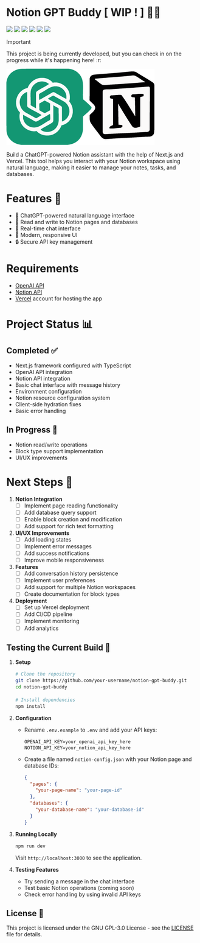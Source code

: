 # Notion GPT Buddy [ WIP ! ] 🐱‍💻
![](https://img.shields.io/badge/WIP%20!-red?style=social&logo=github&logoSize=auto)
![](https://img.shields.io/badge/State-Development-red?style=flat&logo=github&logoSize=auto)
[![](https://img.shields.io/badge/Next.js-black?logo=nextdotjs&logoSize=auto)](https://nextjs.org/)
[![](https://img.shields.io/badge/TypeScript-blue?style=flat&logo=typescript&logoColor=fafafa&logoSize=auto)](https://www.typescriptlang.org/)
[![](https://img.shields.io/badge/Vercel-black?logo=vercel&logoSize=auto)](https://vercel.com/)
[![](https://img.shields.io/badge/license-GNU%20GPL--3.0-blue)](https://github.com/sharin-void/notion-gpt-buddy/blob/master/LICENSE)

> [!IMPORTANT]
> This project is being currently developed, but you can check in on the progress while it's happening here! :r:

![](https://github.com/sharin-void/notion-gpt-buddy/blob/master/src/app/logo-390x200.png)

Build a ChatGPT-powered Notion assistant with the help of Next.js and Vercel. This tool helps you interact with your Notion workspace using natural language, making it easier to manage your notes, tasks, and databases.

# Features 🚀

* 🤖 ChatGPT-powered natural language interface
* 📝 Read and write to Notion pages and databases
* 🔄 Real-time chat interface
* 🎨 Modern, responsive UI
* 🔒 Secure API key management

# Requirements

* [OpenAI API](https://platform.openai.com/settings/organization/api-keys)
* [Notion API](https://notion.so/my-integrations)
* [Vercel](https://vercel.com/) account for hosting the app

# Project Status 📊

## Completed ✅
* Next.js framework configured with TypeScript
* OpenAI API integration
* Notion API integration
* Basic chat interface with message history
* Environment configuration
* Notion resource configuration system
* Client-side hydration fixes
* Basic error handling

## In Progress 🚧
* Notion read/write operations
* Block type support implementation
* UI/UX improvements

# Next Steps 🎯

1. **Notion Integration**
   - [ ] Implement page reading functionality
   - [ ] Add database query support
   - [ ] Enable block creation and modification
   - [ ] Add support for rich text formatting

2. **UI/UX Improvements**
   - [ ] Add loading states
   - [ ] Implement error messages
   - [ ] Add success notifications
   - [ ] Improve mobile responsiveness

3. **Features**
   - [ ] Add conversation history persistence
   - [ ] Implement user preferences
   - [ ] Add support for multiple Notion workspaces
   - [ ] Create documentation for block types

4. **Deployment**
   - [ ] Set up Vercel deployment
   - [ ] Add CI/CD pipeline
   - [ ] Implement monitoring
   - [ ] Add analytics

## Testing the Current Build 🧪

1. **Setup**
   ```bash
   # Clone the repository
   git clone https://github.com/your-username/notion-gpt-buddy.git
   cd notion-gpt-buddy

   # Install dependencies
   npm install
   ```

2. **Configuration**
   - Rename `.env.example` to `.env` and add your API keys:
     ```dotenv
     OPENAI_API_KEY=your_openai_api_key_here
     NOTION_API_KEY=your_notion_api_key_here
     ```
   - Create a file named `notion-config.json` with your Notion page and database IDs:
     ```json
     {
       "pages": {
         "your-page-name": "your-page-id"
       },
       "databases": {
         "your-database-name": "your-database-id"
       }
     }
     ```

3. **Running Locally**
   ```bash
   npm run dev
   ```
   Visit `http://localhost:3000` to see the application.

4. **Testing Features**
   - Try sending a message in the chat interface
   - Test basic Notion operations (coming soon)
   - Check error handling by using invalid API keys

## License 📄

This project is licensed under the GNU GPL-3.0 License - see the [LICENSE](LICENSE) file for details.
